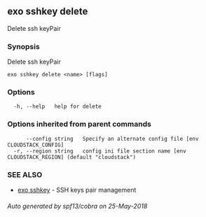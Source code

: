 ## exo sshkey delete

Delete ssh keyPair

### Synopsis

Delete ssh keyPair

```
exo sshkey delete <name> [flags]
```

### Options

```
  -h, --help   help for delete
```

### Options inherited from parent commands

```
      --config string   Specify an alternate config file [env CLOUDSTACK_CONFIG]
  -r, --region string   config ini file section name [env CLOUDSTACK_REGION] (default "cloudstack")
```

### SEE ALSO

* [exo sshkey](exo_sshkey.md)	 - SSH keys pair management

###### Auto generated by spf13/cobra on 25-May-2018
